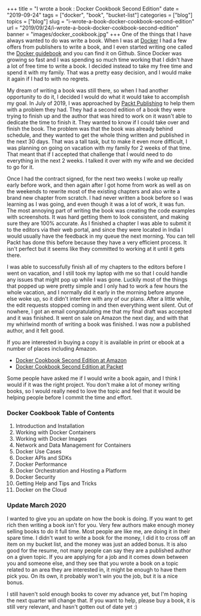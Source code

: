 +++
title = "I wrote a book : Docker Cookbook Second Edition"
date = "2019-09-24"
tags = ["docker", "book", "bucket-list"]
categories = ["blog"]
topics = ["blog"]
slug = "i-wrote-a-book-docker-cookbook-second-edition"
url = "2019/09/24/i-wrote-a-book-docker-cookbook-second-edition"
banner = "images/docker_cookbook.jpg"
+++
One of the things that I have always wanted to do was write a book. When I was at [Docker](https://www.docker.com) I had a few offers from publishers to write a book, and I even started writing one called the [Docker guidebook](https://github.com/kencochrane/docker-guidebook) and you can find it on Github. Since Docker was growing so fast and I was spending so much time working that I didn't have a lot of free time to write a book. I decided instead to take my free time and spend it with my family. That was a pretty easy decision, and I would make it again if I had to with no regrets.

My dream of writing a book was still there, so when I had another opportunity to do it, I decided I would do what it would take to accomplish my goal. In July of 2019, I was approached by [Packt Publishing](https://www.packtpub.com/) to help them with a problem they had. They had a second edition of a book they were trying to finish up and the author that was hired to work on it wasn't able to dedicate the time to finish it. They wanted to know if I could take over and finish the book. The problem was that the book was already behind schedule, and they wanted to get the whole thing written and published in the next 30 days. That was a tall task, but to make it even more difficult, I was planning on going on vacation with my family for 2 weeks of that time. That meant that if I accepted that challenge that I would need to do everything in the next 2 weeks. I talked it over with my wife and we decided to go for it.

Once I had the contract signed, for the next two weeks I woke up really early before work, and then again after I got home from work as well as on the weekends to rewrite most of the existing chapters and also write a brand new chapter from scratch. I had never written a book before so I was learning as I was going, and even though it was a lot of work, it was fun. The most annoying part of writing the book was creating the code examples with screenshots. It was hard getting them to look consistent, and making sure they are 100% accurate. As I finished a chapter I was able to submit it to the editors via their web portal, and since they were located in India I would usually have the feedback in my queue the next morning. You can tell Packt has done this before because they have a very efficient process. It isn't perfect but it seems like they committed to working at it until it gets there.

I was able to successfully finish all of my chapters to the editors before I went on vacation, and I still took my laptop with me so that I could handle any issues that might pop up while I was gone. Luckily most of the things that popped up were pretty simple and I only had to work a few hours the whole vacation, and I normally did it early in the morning before anyone else woke up, so it didn't interfere with any of our plans. After a little while, the edit requests stopped coming in and then everything went silent. Out of nowhere, I got an email congratulating me that my final draft was accepted and it was finished. It went on sale on Amazon the next day, and with that my whirlwind month of writing a book was finished. I was now a published author, and it felt good.

If you are interested in buying a copy it is available in print or ebook at a number of places including Amazon.

- [Docker Cookbook Second Edition at Amazon](https://www.amazon.com/dp/1788626869/)
- [Docker Cookbook Second Edition at Packet](https://www.packtpub.com/virtualization-and-cloud/docker-cookbook-second-edition)

Some people have asked me if I would write a book again, and I think I would if it was the right project. You don't make a lot of money writing books, so I would really need to love the topic and feel that it would be helping people before I commit the time and effort.

### Docker Cookbook Table of Contents
1. Introduction and Installation
2. Working with Docker Containers
3. Working with Docker Images
4. Network and Data Management for Containers
5. Docker Use Cases
6. Docker APIs and SDKs
7. Docker Performance
8. Docker Orchestration and Hosting a Platform
9. Docker Security
10. Getting Help and Tips and Tricks
11. Docker on the Cloud

### Update March 2020
I wanted to give you an update on how the book is doing. If you want to get rich then writing a book isn't for you. Very few authors make enough money selling books to do it full time. Most people are like me, are doing it in their spare time. I didn't want to write a book for the money, I did it to cross off an item on my bucket list, and the money was just an added bonus. It is also good for the resume, not many people can say they are a published author on a given topic. If you are applying for a job and it comes down between you and someone else, and they see that you wrote a book on a topic related to an area they are interested in, it might be enough to have them pick you. On its own, it probably won't win you the job, but it is a nice bonus.

I still haven't sold enough books to cover my advance yet, but I'm hoping the next quarter will change that. If you want to help, please buy a book, it is still very relevant, and hasn't gotten out of date yet :)

